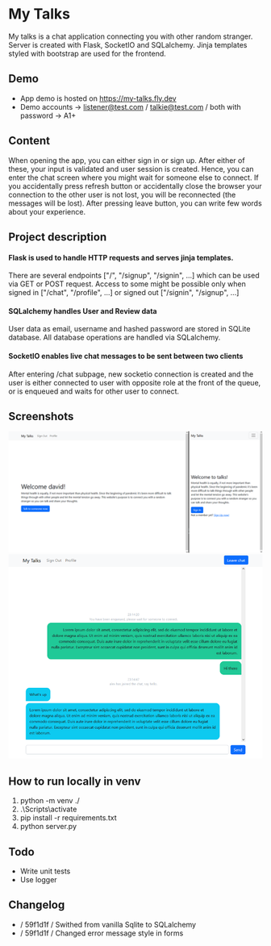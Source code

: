 # My Talks
My talks is a chat application connecting you with other random stranger. 
Server is created with Flask, SocketIO and SQLalchemy.
Jinja templates styled with bootstrap are used for the frontend.

## Demo
* App demo is hosted on https://my-talks.fly.dev
* Demo accounts -> listener@test.com / talkie@test.com / both with password -> A1+

## Content
When opening the app, you can either sign in or sign up. After either of these, your input is validated and user session is created.
Hence, you can enter the chat screen where you might wait for someone else to connect.
If you accidentally press refresh button or accidentally close the browser your connection to the other user is not lost, you will be reconnected (the messages will be lost). 
After pressing leave button, you can write few words about your experience.

## Project description
#### Flask is used to handle HTTP requests and serves jinja templates.
There are several endpoints ["/", "/signup", "/signin", ...] which can be used via GET or POST request.
Access to some might be possible only when signed in ["/chat", "/profile", ...] or signed out ["/signin", "/signup", ...]

#### SQLalchemy handles User and Review data
User data as email, username and hashed password are stored in SQLite database. 
All database operations are handled via SQLalchemy.

#### SocketIO enables live chat messages to be sent between two clients
After entering /chat subpage, 
new socketio connection is created and the user is either connected to user with opposite role at the front of the queue, 
or is enqueued and waits for other user to connect.


## Screenshots
![Home page](./screenshots/sc1.png "Home page")
![Chat page](./screenshots/sc2.png "Chat page")

## How to run locally in venv
1. python -m venv ./
2. .\Scripts\activate
3. pip install -r requirements.txt
4. python server.py

## Todo
* Write unit tests
* Use logger

## Changelog
* / 59f1d1f / Swithed from vanilla Sqlite to SQLalchemy
* / 59f1d1f / Changed error message style in forms

